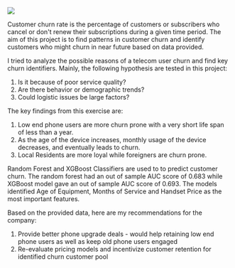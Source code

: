 ![](https://www.google.com/url?sa=i&source=images&cd=&ved=2ahUKEwi2uvPh647nAhVHRKwKHXzDDk8QjRx6BAgBEAQ&url=https%3A%2F%2Fwww.retentionscience.com%2Fblog%2Ftop-4-reasons-customers-churn-and-how-to-prevent-it%2F&psig=AOvVaw1XWqHlV6ub6Gom6p1KvZei&ust=1579494823245733)

Customer churn rate is the percentage of customers or subscribers who cancel or don't renew their subscriptions during a given time period. The aim of this project is to find patterns in customer churn and identify customers who might churn in near future based on data provided.

I tried to analyze the possible reasons of a telecom user churn and find key churn identifiers. Mainly, the following hypothesis are tested in this project:
1. Is it because of poor service quality?
2. Are there behavior or demographic trends?
3. Could logistic issues be large factors? 

The key findings from this exercise are:
1. Low end phone users are more churn prone with a very short life span of less than a year.
2. As the age of the device increases, monthly usage of the device decreases, and eventually leads to churn.
3. Local Residents are more loyal while foreigners are churn prone.

Random Forest and XGBoost Classifiers are used to to predict customer churn. The random forest had an out of sample AUC score of 0.683 while XGBoost model gave an out of sample AUC score of 0.693. The models identified Age of Equipment, Months of Service and Handset Price as the most important features.

Based on the provided data, here are my recommendations for the company:
1. Provide better phone upgrade deals - would help retaining low end phone users as well as keep old phone users engaged
2. Re-evaluate pricing models and incentivize customer retention for identified churn customer pool
